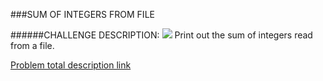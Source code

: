 ###SUM OF INTEGERS FROM FILE

######CHALLENGE DESCRIPTION:
<img src="https://www.codeeval.com/static/images/kbase/sum_of_integers.png">
Print out the sum of integers read from a file.

[Problem total description link](https://www.codeeval.com/open_challenges/24/) 
